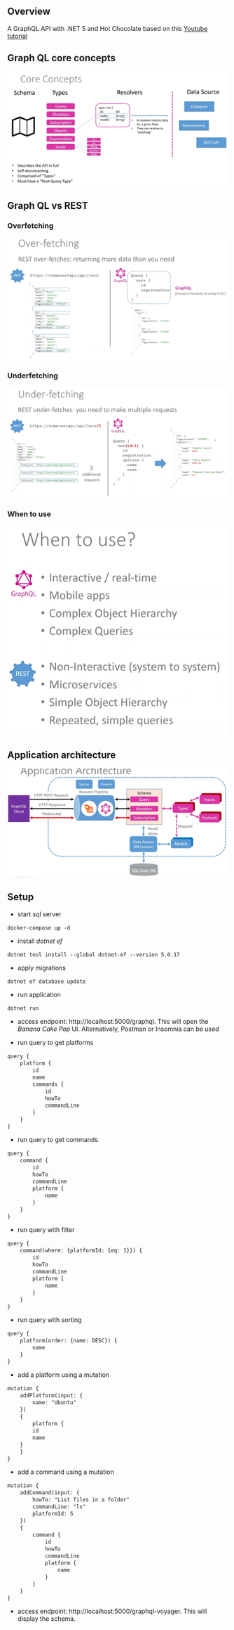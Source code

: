## Overview
A GraphQL API with .NET 5 and Hot Chocolate based on this [Youtube tutorial](https://www.youtube.com/watch?v=HuN94qNwQmM)

## Graph QL core concepts
![](images/CoreConcepts.png)

## Graph QL vs REST

### Overfetching
![](images/Overfetching.png)

### Underfetching
![](images/Underfetching.png)

### When to use
![](images/Usage.png)

## Application architecture
![](images/ApplicationArchitecture.png)

## Setup

- start sql server
```
docker-compose up -d
```

- install _dotnet ef_
```
dotnet tool install --global dotnet-ef --version 5.0.17
```

- apply migrations
```
dotnet ef database update
```

- run application
```
dotnet run
```

- access endpoint: http://localhost:5000/graphql. This will open the _Banana Cake Pop_ UI. Alternatively, Postman or Insomnia can be used

- run query to get platforms
```
query {
	platform {
		id
		name
		commands {
			id
			howTo
			commandLine
		}
	}
}
```

- run query to get commands
```
query {
	command {
		id
		howTo
		commandLine
		platform {
			name
		}
	}
}
```

- run query with filter
```
query {
	command(where: {platformId: {eq: 1}}) {
		id
		howTo
		commandLine
		platform {
			name
		}
	}
}
```

- run query with sorting
```
query {
	platform(order: {name: DESC}) {
		name
	}
}

```

- add a platform using a mutation
```
mutation {
	addPlatform(input: {
		name: "Ubuntu"
	})
	{
		platform {
		id 
		name
	}
	}
}
```

- add a command using a mutation
```
mutation {
	addCommand(input: {
		howTo: "List files in a folder"
		commandLine: "ls"
		platformId: 5
	})
	{
		command {
			id 
			howTo
			commandLine
			platform {
				name
			}		
		}
	}
}
```


- access endpoint: http://localhost:5000/graphql-voyager. This will display the schema.
